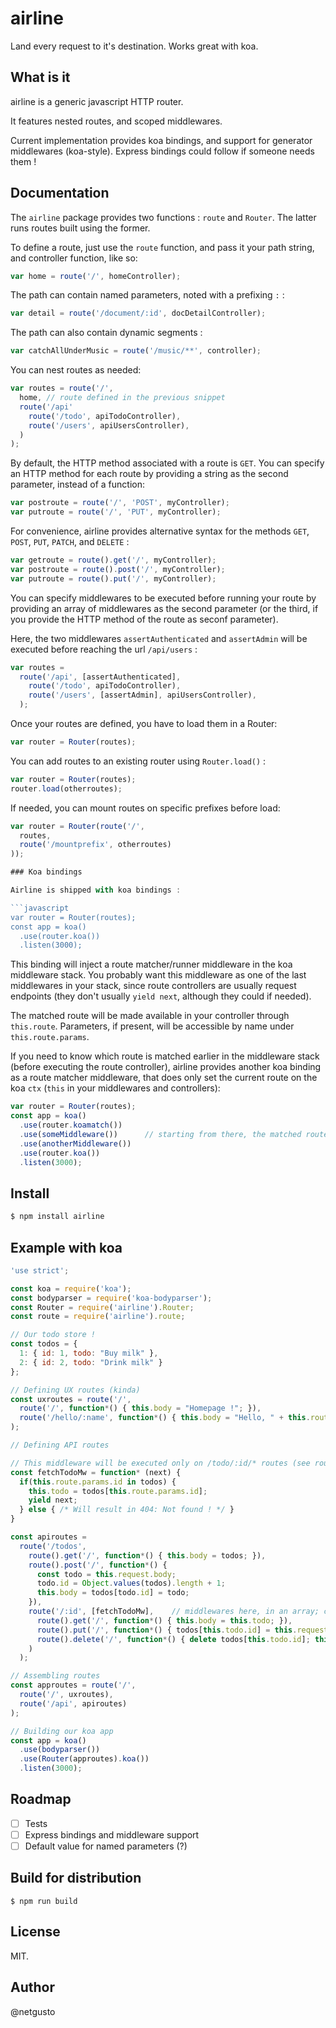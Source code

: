 # airline
Land every request to it's destination. Works great with koa.

## What is it

airline is a generic javascript HTTP router.

It features nested routes, and scoped middlewares.

Current implementation provides koa bindings, and support for generator middlewares (koa-style). Express bindings could follow if someone needs them !

## Documentation

The `airline` package provides two functions : `route` and `Router`. The latter runs routes built using the former.

To define a route, just use the `route` function, and pass it your path string, and controller function, like so:

```javascript
var home = route('/', homeController);
```

The path can contain named parameters, noted with a prefixing `:` :

```javascript
var detail = route('/document/:id', docDetailController);
```

The path can also contain dynamic segments :

```javascript
var catchAllUnderMusic = route('/music/**', controller);
```

You can nest routes as needed:

```javascript
var routes = route('/',
  home, // route defined in the previous snippet
  route('/api'
    route('/todo', apiTodoController),
    route('/users', apiUsersController),
  )
);
```

By default, the HTTP method associated with a route is `GET`. You can specify an HTTP method for each route by providing a string as the second parameter, instead of a function:

```javascript
var postroute = route('/', 'POST', myController);
var putroute = route('/', 'PUT', myController);
```

For convenience, airline provides alternative syntax for the methods `GET`, `POST`, `PUT`, `PATCH`, and `DELETE` :

```javascript
var getroute = route().get('/', myController);
var postroute = route().post('/', myController);
var putroute = route().put('/', myController);
```

You can specify middlewares to be executed before running your route by providing an array of middlewares as the second parameter (or the third, if you provide the HTTP method of the route as seconf parameter).

Here, the two middlewares `assertAuthenticated` and `assertAdmin` will be executed before reaching the url `/api/users` :

```javascript
var routes =
  route('/api', [assertAuthenticated],
    route('/todo', apiTodoController),
    route('/users', [assertAdmin], apiUsersController),
  );
```

Once your routes are defined, you have to load them in a Router:

```javascript
var router = Router(routes);
```

You can add routes to an existing router using `Router.load()` :

```javascript
var router = Router(routes);
router.load(otherroutes);
```

If needed, you can mount routes on specific prefixes before load:

```javascript
var router = Router(route('/',
  routes,
  route('/mountprefix', otherroutes)
));

### Koa bindings

Airline is shipped with koa bindings :

```javascript
var router = Router(routes);
const app = koa()
  .use(router.koa())
  .listen(3000);
```

This binding will inject a route matcher/runner middleware in the koa middleware stack. You probably want this middleware as one of the last middlewares in your stack, since route controllers are usually request endpoints (they don't usually `yield next`, although they could if needed).

The matched route will be made available in your controller through `this.route`. Parameters, if present, will be accessible by name under `this.route.params`.

If you need to know which route is matched earlier in the middleware stack (before executing the route controller), airline provides another koa binding as a route matcher middleware, that does only set the current route on the koa `ctx` (`this` in your middlewares and controllers):

```javascript
var router = Router(routes);
const app = koa()
  .use(router.koamatch())
  .use(someMiddleware())      // starting from there, the matched routed will be set on this.route
  .use(anotherMiddleware())
  .use(router.koa())
  .listen(3000);
```

## Install

```bash
$ npm install airline
```

## Example with koa

```javascript
'use strict';

const koa = require('koa');
const bodyparser = require('koa-bodyparser');
const Router = require('airline').Router;
const route = require('airline').route;

// Our todo store !
const todos = {
  1: { id: 1, todo: "Buy milk" },
  2: { id: 2, todo: "Drink milk" }
};

// Defining UX routes (kinda)
const uxroutes = route('/',
  route('/', function*() { this.body = "Homepage !"; }),
  route('/hello/:name', function*() { this.body = "Hello, " + this.route.params.name + "!"; })
);

// Defining API routes

// This middleware will be executed only on /todo/:id/* routes (see route definition below)
const fetchTodoMw = function* (next) {
  if(this.route.params.id in todos) {
    this.todo = todos[this.route.params.id];
    yield next;
  } else { /* Will result in 404: Not found ! */ }
}

const apiroutes =
  route('/todos',
    route().get('/', function*() { this.body = todos; }),
    route().post('/', function*() {
      const todo = this.request.body;
      todo.id = Object.values(todos).length + 1;
      this.body = todos[todo.id] = todo;
    }),
    route('/:id', [fetchTodoMw],    // middlewares here, in an array; could be many !
      route().get('/', function*() { this.body = this.todo; }),
      route().put('/', function*() { todos[this.todo.id] = this.request.body; this.body = todos[this.todo.id]; }),
      route().delete('/', function*() { delete todos[this.todo.id]; this.body = this.todo; })
    )
  );

// Assembling routes
const approutes = route('/',
  route('/', uxroutes),
  route('/api', apiroutes)
);

// Building our koa app
const app = koa()
  .use(bodyparser())
  .use(Router(approutes).koa())
  .listen(3000);
```

## Roadmap

- [ ] Tests
- [ ] Express bindings and middleware support
- [ ] Default value for named parameters (?)

## Build for distribution

```
$ npm run build
```

## License

MIT.

## Author

@netgusto

